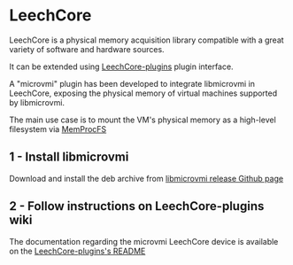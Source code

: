 # LeechCore

LeechCore is a physical memory acquisition library compatible
with a great variety of software and hardware sources.

It can be extended using [LeechCore-plugins](https://github.com/ufrisk/LeechCore-plugins) plugin interface.

A "microvmi" plugin has been developed to integrate libmicrovmi in LeechCore, exposing the physical memory of
virtual machines supported by libmicrovmi.

The main use case is to mount the VM's physical memory as a high-level filesystem via [MemProcFS](https://github.com/ufrisk/MemProcFS)

## 1 - Install libmicrovmi

Download and install the deb archive from [libmicrovmi release Github page](https://github.com/Wenzel/libmicrovmi/releases)

## 2 - Follow instructions on LeechCore-plugins wiki

The documentation regarding the microvmi LeechCore device is available on the [LeechCore-plugins's README](https://github.com/ufrisk/LeechCore-plugins)
